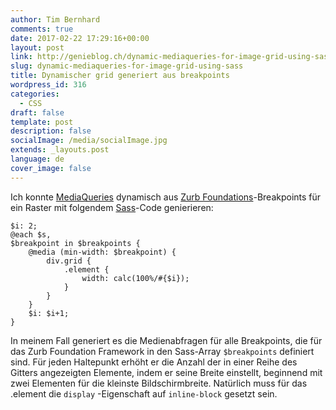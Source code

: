 ```yaml
---
author: Tim Bernhard
comments: true
date: 2017-02-22 17:29:16+00:00
layout: post
link: http://genieblog.ch/dynamic-mediaqueries-for-image-grid-using-sass/
slug: dynamic-mediaqueries-for-image-grid-using-sass
title: Dynamischer grid generiert aus breakpoints
wordpress_id: 316
categories:
  - CSS
draft: false
template: post
description: false
socialImage: /media/socialImage.jpg
extends: _layouts.post
language: de
cover_image: false
---
```


Ich konnte [MediaQueries](https://wiki.selfhtml.org/wiki/CSS/Media_Queries) dynamisch aus [Zurb Foundations](http://foundation.zurb.com/sites/docs/media-queries.html)-Breakpoints für ein Raster mit folgendem [Sass](http://sass-lang.com)-Code genierieren:


    
    $i: 2;
    @each $s,
    $breakpoint in $breakpoints {
        @media (min-width: $breakpoint) {
            div.grid {
                .element {
                    width: calc(100%/#{$i});
                }
            }
        }
        $i: $i+1;
    }



In meinem Fall generiert es die Medienabfragen für alle Breakpoints, die für das Zurb Foundation Framework in den Sass-Array `$breakpoints` definiert sind. Für jeden Haltepunkt erhöht er die Anzahl der in einer Reihe des Gitters angezeigten Elemente, indem er seine Breite einstellt, beginnend mit zwei Elementen für die kleinste Bildschirmbreite. Natürlich muss für das .element die `display` -Eigenschaft auf `inline-block` gesetzt sein.
